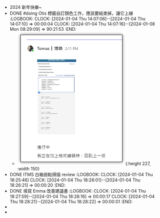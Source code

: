 - 2024 新年快樂~
- DONE #doing Otis 標籤自訂顏色工作，應該要結束掉，讓它上線
  :LOGBOOK:
  CLOCK: [2024-01-04 Thu 14:07:06]--[2024-01-04 Thu 14:07:10] =>  00:00:04
  CLOCK: [2024-01-04 Thu 14:07:16]--[2024-01-08 Mon 08:29:09] =>  90:21:53
  :END:
	- ![image.png](../assets/image_1704351260107_0.png){:height 227, :width 150}
- DONE  ITMS 白箱弱點掃描 review
  :LOGBOOK:
  CLOCK: [2024-01-04 Thu 18:25:46]
  CLOCK: [2024-01-04 Thu 18:26:01]--[2024-01-04 Thu 18:26:21] =>  00:00:20
  :END:
- DONE 填寫 Emma 改善建議書
  :LOGBOOK:
  CLOCK: [2024-01-04 Thu 18:27:59]--[2024-01-04 Thu 18:28:16] =>  00:00:17
  CLOCK: [2024-01-04 Thu 18:28:21]--[2024-01-04 Thu 18:28:22] =>  00:00:01
  :END:
-
-